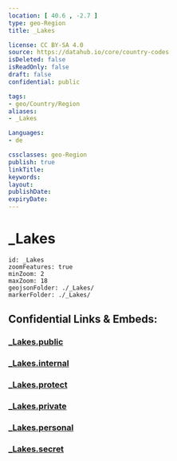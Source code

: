 ```yaml
---
location: [ 40.6 , -2.7 ] 
type: geo-Region
title: _Lakes

license: CC BY-SA 4.0
source: https://datahub.io/core/country-codes
isDeleted: false
isReadOnly: false
draft: false
confidential: public

tags:
- geo/Country/Region
aliases:
- _Lakes

Languages:
- de

cssclasses: geo-Region
publish: true
linkTitle: 
keywords: 
layout: 
publishDate: 
expiryDate: 
---
```


# _Lakes

```leaflet
id: _Lakes
zoomFeatures: true 
minZoom: 2 
maxZoom: 18
geojsonFolder: ./_Lakes/
markerFolder: ./_Lakes/
```


## Confidential Links & Embeds: 

### [_Lakes.public](/_public/\Earth\Continent\Europe\Europe~South\Spain\Provinces~Spain\Castilla-La_Mancha\Guadalajara.Province_Lakes.public.md) 

### [_Lakes.internal](/_internal/\Earth\Continent\Europe\Europe~South\Spain\Provinces~Spain\Castilla-La_Mancha\Guadalajara.Province_Lakes.internal.md) 

### [_Lakes.protect](/_protect/\Earth\Continent\Europe\Europe~South\Spain\Provinces~Spain\Castilla-La_Mancha\Guadalajara.Province_Lakes.protect.md) 

### [_Lakes.private](/_private/\Earth\Continent\Europe\Europe~South\Spain\Provinces~Spain\Castilla-La_Mancha\Guadalajara.Province_Lakes.private.md) 

### [_Lakes.personal](/_personal/\Earth\Continent\Europe\Europe~South\Spain\Provinces~Spain\Castilla-La_Mancha\Guadalajara.Province_Lakes.personal.md) 

### [_Lakes.secret](/_secret/\Earth\Continent\Europe\Europe~South\Spain\Provinces~Spain\Castilla-La_Mancha\Guadalajara.Province_Lakes.secret.md)

